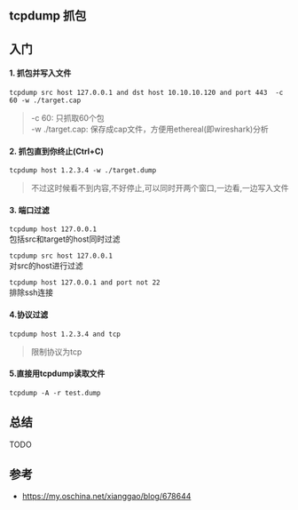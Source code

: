 tcpdump 抓包
--
##  入门
#### 1. 抓包并写入文件
`
tcpdump src host 127.0.0.1 and dst host 10.10.10.120 and port 443  -c 60 -w ./target.cap
`
> -c 60: 只抓取60个包  
> -w ./target.cap: 保存成cap文件，方便用ethereal(即wireshark)分析

#### 2. 抓包直到你终止(Ctrl+C)
`tcpdump host 1.2.3.4 -w ./target.dump`
> 不过这时候看不到内容,不好停止,可以同时开两个窗口,一边看,一边写入文件

#### 3. 端口过滤
`tcpdump host 127.0.0.1`  
包括src和target的host同时过滤

`tcpdump src host 127.0.0.1`  
对src的host进行过滤

`tcpdump host 127.0.0.1 and port not 22`  
排除ssh连接

#### 4.协议过滤
`tcpdump host 1.2.3.4 and tcp`
> 限制协议为tcp

#### 5.直接用tcpdump读取文件
`tcpdump -A -r test.dump`


## 总结
TODO


## 参考
- https://my.oschina.net/xianggao/blog/678644
